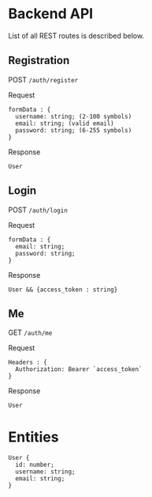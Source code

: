 # Backend API

List of all REST routes is described below.

## Registration

POST `/auth/register`

Request

```
formData : {
  username: string; (2-100 symbols)
  email: string; (valid email)
  password: string; (6-255 symbols)
}
```

Response

```
User
```

## Login

POST `/auth/login`

Request

```
formData : {
  email: string;
  password: string;
}
```

Response

```
User && {access_token : string}
```

## Me

GET `/auth/me`

Request

```
Headers : {
  Authorization: Bearer `access_token`
}
```

Response

```
User
```

# Entities

```
User {
  id: number;
  username: string;
  email: string;
}
```
